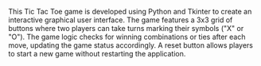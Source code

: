 This Tic Tac Toe game is developed using Python and Tkinter to create an interactive graphical user interface. The game features a 3x3 grid of buttons where two players can take turns marking their symbols ("X" or "O"). The game logic checks for winning combinations or ties after each move, updating the game status accordingly. A reset button allows players to start a new game without restarting the application.